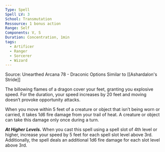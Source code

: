 ```yaml
---
Type: Spell
Spell LV: 3
School: Transmutation
Ressource: 1 bonus action
Range: Self
Components: V, S
Duration: Concentration, 1min
tags:
  - Artificer
  - Ranger
  - Sorcerer
  - Wizard
---
```

Source: Unearthed Arcana 78 - Draconic Options
Similar to [[Ashardalon's Stride]]

The billowing flames of a dragon cover your feet, granting you explosive speed. For the duration, your speed increases by 20 feet and moving doesn’t provoke opportunity attacks. 

When you move within 5 feet of a creature or object that isn’t being worn or carried, it takes 1d6 fire damage from your trail of heat. A creature or object can take this damage only once during a turn.

**_At Higher Levels._** When you cast this spell using a spell slot of 4th level or higher, increase your speed by 5 feet for each spell slot level above 3rd. Additionally, the spell deals an additional 1d6 fire damage for each slot level above 3rd.